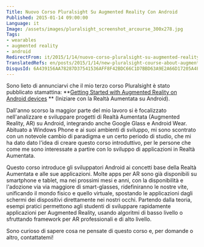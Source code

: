 ```yaml
---
Title: Nuovo Corso Pluralsight Su Augmented Reality Con Android
Published: 2015-01-14 09:00:00
Language: it
Image: /assets/images/pluralsight_screenshot_arcourse_300x278.jpg
Tags:
- wearables
- augmented reality
- android
RedirectFrom: it/2015/1/14/nuovo-corso-pluralsight-su-augmented-reality-con-android.aspx
TranslatedRefs: en/posts/2015/1/14/new-pluralsight-course-about-augmented-reality-on-android.md
DisqusId: 6A439156AA78287D37541536AFF8F42BDC66C1D7BBD63A9E2A66D17205A4FEF1
---
```

Sono lieto di annunciarvi che il mio terzo corso Pluralsight è stato pubblicato stamattina: **<a href="http://www.pluralsight.com/courses/augmented-reality-android-devices-getting-started" target="_blank">Getting Started with Augmented Reality on Android devices</a> ** (Iniziare con la Realtà Aumentata su Android).

<a href="http://www.pluralsight.com/courses/augmented-reality-android-devices-getting-started" target="_blank"></a>Dall'anno scorso la maggior parte del mio lavoro si è focalizzato nell'analizzare e sviluppare progetti di Realtà Aumentata (Augmented Reality, AR) su Android, integrando anche Google Glass e Android Wear. Abituato a Windows Phone e ai suoi ambienti di sviluppo, mi sono scontrato con un notevole cambio di paradigma e un certo periodo di studio, che mi ha dato dato l'idea di creare questo corso introduttivo, per le persone che come me sono interessate a partire con lo sviluppo di applicazioni in Realtà Aumentata.

Questo corso introduce gli sviluppatori Android ai concetti base della Realtà Aumentata e alle sue applicazioni. Molte apps per AR sono già disponibili su smartphone e tablet, ma nei prossimi mesi e anni, con la disponibilità e l'adozione via via maggiore di smart-glasses, ridefiniranno le nostre vite, unificando il mondo fisico e quello virtuale, spostando le applicazioni dagli schermi dei dispositivi direttamente nei nostri occhi. Partendo dalla teoria, esempi pratici permettono agli studenti di sviluppare rapidamente applicazioni per Augmented Reality, usando algoritmi di basso livello o sfruttando framework per AR professionali e di alto livello.

Sono curioso di sapere cosa ne pensate di questo corso e, per domande o altro, contattatemi!
